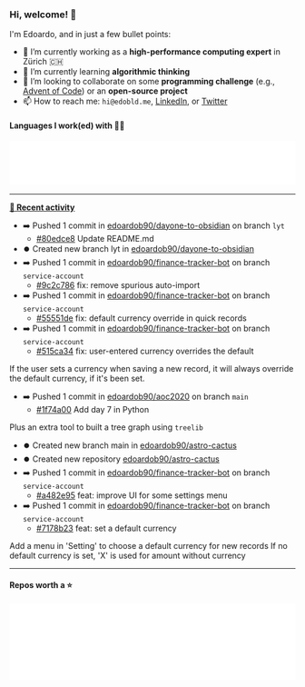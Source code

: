 ### Hi, welcome! 👋 

I'm Edoardo, and in just a few bullet points:

- 🔭 I’m currently working as a **high-performance computing expert** in Zürich 🇨🇭
- 🌱 I’m currently learning **algorithmic thinking**
- 👯 I’m looking to collaborate on some **programming challenge** (e.g., [Advent of Code](https://github.com/edoardob90/aoc2021)) or an **open-source project**
- 📫 How to reach me: `hi@edobld.me`, [LinkedIn](https://linkedin.com/in/edobld), or [Twitter](https://twitter.com/eadweard90)

#### Languages I work(ed) with 👨‍💻

<img src="https://github.com/edoardob90/edoardob90/blob/main/.cache/languages.svg">

---

**[📰 Recent activity](https://github.com/edoardob90)**
* ➡️ Pushed 1 commit in [edoardob90/dayone-to-obsidian](https://github.com/edoardob90/dayone-to-obsidian) on branch `lyt`
  * [#80edce8](https://github.com/edoardob90/dayone-to-obsidian/commit/80edce8) Update README.md
* ⏺️ Created new branch lyt in [edoardob90/dayone-to-obsidian](https://github.com/edoardob90/dayone-to-obsidian)
* ➡️ Pushed 1 commit in [edoardob90/finance-tracker-bot](https://github.com/edoardob90/finance-tracker-bot) on branch `service-account`
  * [#9c2c786](https://github.com/edoardob90/finance-tracker-bot/commit/9c2c786) fix: remove spurious auto-import
* ➡️ Pushed 1 commit in [edoardob90/finance-tracker-bot](https://github.com/edoardob90/finance-tracker-bot) on branch `service-account`
  * [#55551de](https://github.com/edoardob90/finance-tracker-bot/commit/55551de) fix: default currency override in quick records
* ➡️ Pushed 1 commit in [edoardob90/finance-tracker-bot](https://github.com/edoardob90/finance-tracker-bot) on branch `service-account`
  * [#515ca34](https://github.com/edoardob90/finance-tracker-bot/commit/515ca34) fix: user-entered currency overrides the default

If the user sets a currency when saving a new record,
it will always override the default currency, if it&#39;s been set.
* ➡️ Pushed 1 commit in [edoardob90/aoc2020](https://github.com/edoardob90/aoc2020) on branch `main`
  * [#1f74a00](https://github.com/edoardob90/aoc2020/commit/1f74a00) Add day 7 in Python

Plus an extra tool to built a tree graph using `treelib`
* ⏺️ Created new branch main in [edoardob90/astro-cactus](https://github.com/edoardob90/astro-cactus)
* ⏺️ Created new repository  [edoardob90/astro-cactus](https://github.com/edoardob90/astro-cactus)
* ➡️ Pushed 1 commit in [edoardob90/finance-tracker-bot](https://github.com/edoardob90/finance-tracker-bot) on branch `service-account`
  * [#a482e95](https://github.com/edoardob90/finance-tracker-bot/commit/a482e95) feat: improve UI for some settings menu
* ➡️ Pushed 1 commit in [edoardob90/finance-tracker-bot](https://github.com/edoardob90/finance-tracker-bot) on branch `service-account`
  * [#7178b23](https://github.com/edoardob90/finance-tracker-bot/commit/7178b23) feat: set a default currency

Add a menu in &#39;Setting&#39; to choose a default currency for new records
If no default currency is set, &#39;X&#39; is used for amount without currency


---

#### Repos worth a ⭐

<img src="https://github.com/edoardob90/edoardob90/blob/main/.cache/stars.svg">

<!--
- ⚡ Fun fact: ...
- 🤔 I’m looking for help with ...
- 💬 Ask me about ...
- 🌐 My webpage ...
-->
